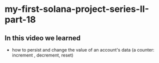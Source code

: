 # my-first-solana-project-series-II-part-18

## In this video we learned
- how to persist and change the value of an account's data (a counter: increment , decrement, reset)

